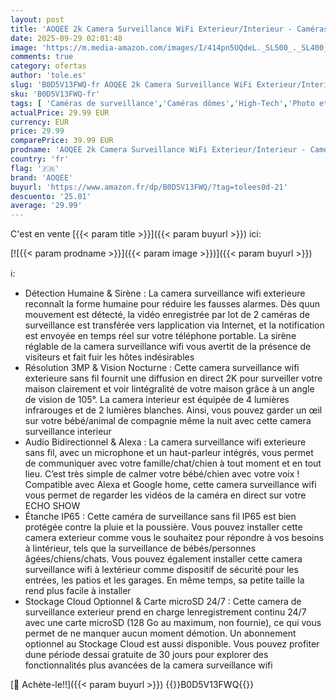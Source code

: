 ```yaml
---
layout: post
title: 'AOQEE 2k Camera Surveillance WiFi Exterieur/Interieur - Caméras de Surveillance Étanche IP65  Détection Humaine AI  Vision Nocturne Couleur  Sirène  Compatible avec Alexa  Lot de 2  C1'
date: 2025-09-29 02:01:48
image: 'https://m.media-amazon.com/images/I/414pn5UQdeL._SL500_._SL400_.jpg'
comments: true
category: ofertas
author: 'tole.es'
slug: 'B0D5V13FWQ-fr AOQEE 2k Camera Surveillance WiFi Exterieur/Interieur -...'
sku: 'B0D5V13FWQ-fr'
tags: [ 'Caméras de surveillance','Caméras dômes','High-Tech','Photo et caméscopes','aoqee','🇫🇷', ]
actualPrice: 29.99 EUR
currency: EUR
price: 29.99
comparePrice: 39.99 EUR
prodname: 'AOQEE 2k Camera Surveillance WiFi Exterieur/Interieur - Caméras de Surveillance Étanche IP65  Détection Humaine AI  Vision Nocturne Couleur  Sirène  Compatible avec Alexa  Lot de 2  C1'
country: 'fr'
flag: '🇫🇷'
brand: 'AOQEE'
buyurl: 'https://www.amazon.fr/dp/B0D5V13FWQ/?tag=tolees0d-21'
descuento: '25.01'
average: '29.99'
---
```


C'est en vente [{{< param title >}}]({{< param buyurl >}}) ici:

[![{{< param prodname >}}]({{< param image >}})]({{< param buyurl >}})

ℹ️:

- Détection Humaine & Sirène : La camera surveillance wifi exterieure reconnaît la forme humaine pour réduire les fausses alarmes. Dès quun mouvement est détecté, la vidéo enregistrée par lot de 2 caméras de surveillance est transférée vers lapplication via Internet, et la notification est envoyée en temps réel sur votre téléphone portable. La sirène réglable de la camera surveillance wifi vous avertit de la présence de visiteurs et fait fuir les hôtes indésirables
- Résolution 3MP & Vision Nocturne : Cette camera surveillance wifi exterieure sans fil fournit une diffusion en direct 2K pour surveiller votre maison clairement et voir lintégralité de votre maison grâce à un angle de vision de 105°. La camera interieur est équipée de 4 lumières infrarouges et de 2 lumières blanches. Ainsi, vous pouvez garder un œil sur votre bébé/animal de compagnie même la nuit avec cette camera surveillance interieur
- Audio Bidirectionnel & Alexa : La camera surveillance wifi exterieure sans fil, avec un microphone et un haut-parleur intégrés, vous permet de communiquer avec votre famille/chat/chien à tout moment et en tout lieu. C’est très simple de calmer votre bébé/chien avec votre voix ! Compatible avec Alexa et Google home, cette camera surveillance wifi vous permet de regarder les vidéos de la caméra en direct sur votre ECHO SHOW
- Étanche IP65 : Cette caméra de surveillance sans fil IP65 est bien protégée contre la pluie et la poussière. Vous pouvez installer cette camera exterieur comme vous le souhaitez pour répondre à vos besoins à lintérieur, tels que la surveillance de bébés/personnes âgées/chiens/chats. Vous pouvez également installer cette camera surveillance wifi à lextérieur comme dispositif de sécurité pour les entrées, les patios et les garages. En même temps, sa petite taille la rend plus facile à installer
- Stockage Cloud Optionnel & Carte microSD 24/7 : Cette camera de surveillance exterieur prend en charge lenregistrement continu 24/7 avec une carte microSD (128 Go au maximum, non fournie), ce qui vous permet de ne manquer aucun moment démotion. Un abonnement optionnel au Stockage Cloud est aussi disponible. Vous pouvez profiter dune période dessai gratuite de 30 jours pour explorer des fonctionnalités plus avancées de la camera surveillance wifi

[🛒 Achète-le!!]({{< param buyurl >}})
{{<world>}}B0D5V13FWQ{{</world>}}
